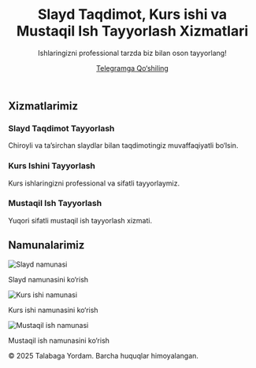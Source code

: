 <!DOCTYPE html>
<html lang="en">
<head>
  <meta charset="UTF-8">
  <meta name="viewport" content="width=device-width, initial-scale=1.0">
  <title>Talabaga Yordam</title>
  <script src="https://cdn.tailwindcss.com"></script>
</head>
<body class="bg-gray-50 font-sans">
  <!-- Hero Section -->
  <header class="bg-blue-600 text-white py-12 text-center">
    <h1 class="text-4xl font-bold">Slayd Taqdimot, Kurs ishi va Mustaqil Ish Tayyorlash Xizmatlari</h1>
    <p class="mt-4 text-lg">Ishlaringizni professional tarzda biz bilan oson tayyorlang!</p>
    <a href="https://t.me/Slayd_taqdimot_tayyorlash" target="_blank" class="mt-6 inline-block bg-white text-blue-600 px-6 py-3 rounded-lg font-semibold hover:bg-blue-50">Telegramga Qo‘shiling</a>
  </header>

  <!-- Xizmatlar Bo'limi -->
  <section class="py-12">
    <div class="max-w-7xl mx-auto px-6">
      <h2 class="text-3xl font-bold text-center mb-8">Xizmatlarimiz</h2>
      <div class="grid grid-cols-1 md:grid-cols-3 gap-6">
        <div class="bg-white p-6 rounded-lg shadow-md text-center">
          <h3 class="text-xl font-semibold mb-2">Slayd Taqdimot Tayyorlash</h3>
          <p class="text-gray-700">Chiroyli va ta’sirchan slaydlar bilan taqdimotingiz muvaffaqiyatli bo‘lsin.</p>
        </div>
        <div class="bg-white p-6 rounded-lg shadow-md text-center">
          <h3 class="text-xl font-semibold mb-2">Kurs Ishini Tayyorlash</h3>
          <p class="text-gray-700">Kurs ishlaringizni professional va sifatli tayyorlaymiz.</p>
        </div>
        <div class="bg-white p-6 rounded-lg shadow-md text-center">
          <h3 class="text-xl font-semibold mb-2">Mustaqil Ish Tayyorlash</h3>
          <p class="text-gray-700">Yuqori sifatli mustaqil ish tayyorlash xizmati.</p>
        </div>
      </div>
    </div>
  </section>

  <!-- Namunalar Galereyasi -->
  <section class="py-12 bg-gray-100">
    <div class="max-w-7xl mx-auto px-6">
      <h2 class="text-3xl font-bold text-center mb-8">Namunalarimiz</h2>
      <div class="grid grid-cols-1 md:grid-cols-3 gap-6">
        <div class="bg-white p-4 rounded-lg shadow-md">
          <img src="https://via.placeholder.com/300x200?text=Slayd+Namuna" alt="Slayd namunasi" class="w-full rounded-md">
          <p class="mt-2 text-gray-700 text-center">Slayd namunasini ko‘rish</p>
        </div>
        <div class="bg-white p-4 rounded-lg shadow-md">
          <img src="https://via.placeholder.com/300x200?text=Kurs+Ishi+Namuna" alt="Kurs ishi namunasi" class="w-full rounded-md">
          <p class="mt-2 text-gray-700 text-center">Kurs ishi namunasini ko‘rish</p>
        </div>
        <div class="bg-white p-4 rounded-lg shadow-md">
          <img src="https://via.placeholder.com/300x200?text=Mustaqil+Ish+Namuna" alt="Mustaqil ish namunasi" class="w-full rounded-md">
          <p class="mt-2 text-gray-700 text-center">Mustaqil ish namunasini ko‘rish</p>
        </div>
      </div>
    </div>
  </section>

  <!-- Footer -->
  <footer class="bg-blue-600 text-white py-6 text-center">
    <p class="text-sm">© 2025 Talabaga Yordam. Barcha huquqlar himoyalangan.</p>
  </footer>
</body>
</html>




